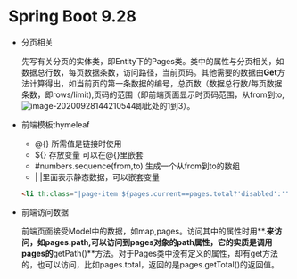 # Spring Boot 9.28

- 分页相关

  ​		先写有关分页的实体类，即Entity下的Pages类。类中的属性与分页相关，如数据总行数，每页数据条数，访问路径，当前页码。其他需要的数据由**Get**方法计算得出，如当前页的第一条数据的编号，总页数（数据总行数/每页数据条数，即rows/limit),页码的范围（即前端页面显示时页码范围，从from到to,![image-20200928144210544](C:\Users\xin\AppData\Roaming\Typora\typora-user-images\image-20200928144210544.png)即此处的1到3）。

- 前端模板thymeleaf
  - @{} 所需值是链接时使用
  - ${} 存放变量 可以在@{}里嵌套
  - #numbers.sequence(from,to)  生成一个从from到to的数组
  - | |里面表示静态数据，可以嵌套变量 

  ```html
  <li th:class="|page-item ${pages.current==pages.total?'disabled':''}|">
  ```

- 前端访问数据

  ​		前端页面接受Model中的数据，如map,pages。访问其中的属性时用**.**来访问，如pages.path,可以访问到pages对象的path属性，它的实质是调用pages的**getPath()**方法。对于Pages类中没有定义的属性，却有get方法的，也可以访问，比如pages.total，返回的是pages.getTotal()的返回值。